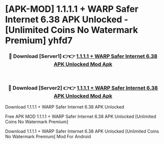 # [APK-MOD] 1.1.1.1 + WARP  Safer Internet 6.38 APK Unlocked - [Unlimited Coins No Watermark Premium] yhfd7



<div align="center">
<h3>🔴 Download [Server1] 👉👉 <a href="https://momento.my/?title=1.1.1.1_+_WARP__Safer_Internet_6.38_APK_Unlocked">1.1.1.1 + WARP  Safer Internet 6.38 APK Unlocked Mod Apk</a></h3><br>

<h3>🔴 Download [Server2] 👉👉 <a href="https://momento.my/?title=1.1.1.1_+_WARP__Safer_Internet_6.38_APK_Unlocked">1.1.1.1 + WARP  Safer Internet 6.38 APK Unlocked Mod Apk</a></h3>
</div>



Download 1.1.1.1 + WARP  Safer Internet 6.38 APK Unlocked 

Free APK MOD 1.1.1.1 + WARP  Safer Internet 6.38 APK Unlocked [Unlimited Coins No Watermark Premium]

Download 1.1.1.1 + WARP  Safer Internet 6.38 APK Unlocked [Unlimited Coins No Watermark Premium] Mod For Android
